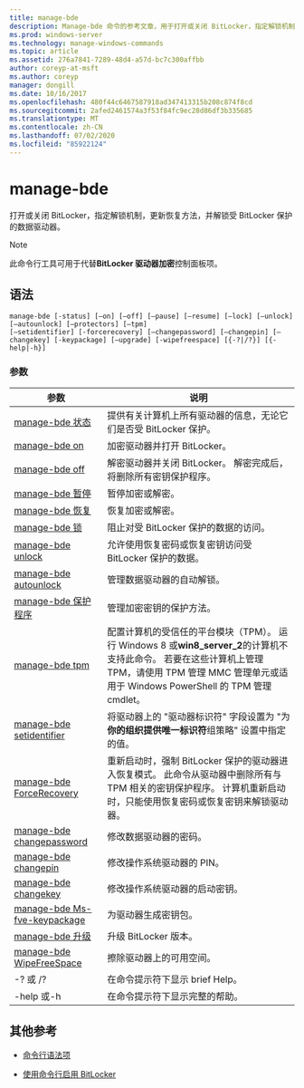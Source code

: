 ```yaml
---
title: manage-bde
description: Manage-bde 命令的参考文章，用于打开或关闭 BitLocker，指定解锁机制，更新恢复方法，并解锁受 BitLocker 保护的数据驱动器。
ms.prod: windows-server
ms.technology: manage-windows-commands
ms.topic: article
ms.assetid: 276a7841-7289-48d4-a57d-bc7c300affbb
author: coreyp-at-msft
ms.author: coreyp
manager: dongill
ms.date: 10/16/2017
ms.openlocfilehash: 480f44c6467587918ad347413315b208c874f8cd
ms.sourcegitcommit: 2afed2461574a3f53f84fc9ec28d86df3b335685
ms.translationtype: MT
ms.contentlocale: zh-CN
ms.lasthandoff: 07/02/2020
ms.locfileid: "85922124"
---
```

# <a name="manage-bde"></a>manage-bde

打开或关闭 BitLocker，指定解锁机制，更新恢复方法，并解锁受 BitLocker 保护的数据驱动器。

> [!NOTE]
> 此命令行工具可用于代替**BitLocker 驱动器加密**控制面板项。

## <a name="syntax"></a>语法

```
manage-bde [-status] [–on] [–off] [–pause] [–resume] [–lock] [–unlock] [–autounlock] [–protectors] [–tpm]
[–setidentifier] [-forcerecovery] [–changepassword] [–changepin] [–changekey] [-keypackage] [–upgrade] [-wipefreespace] [{-?|/?}] [{-help|-h}]
```

### <a name="parameters"></a>参数

| 参数 | 说明 |
| --------- |------------ |
| [manage-bde 状态](manage-bde-status.md) | 提供有关计算机上所有驱动器的信息，无论它们是否受 BitLocker 保护。 |
| [manage-bde on](manage-bde-on.md) | 加密驱动器并打开 BitLocker。 |
| [manage-bde off](manage-bde-off.md) | 解密驱动器并关闭 BitLocker。 解密完成后，将删除所有密钥保护程序。 |
| [manage-bde 暂停](manage-bde-pause.md) | 暂停加密或解密。 |
| [manage-bde 恢复](manage-bde-resume.md) | 恢复加密或解密。 |
| [manage-bde 锁](manage-bde-lock.md) | 阻止对受 BitLocker 保护的数据的访问。 |
| [manage-bde unlock](manage-bde-unlock.md) | 允许使用恢复密码或恢复密钥访问受 BitLocker 保护的数据。 |
| [manage-bde autounlock](manage-bde-autounlock.md) | 管理数据驱动器的自动解锁。 |
| [manage-bde 保护程序](manage-bde-protectors.md) | 管理加密密钥的保护方法。 |
| [manage-bde tpm](manage-bde-tpm.md) | 配置计算机的受信任的平台模块（TPM）。 运行 Windows 8 或**win8_server_2**的计算机不支持此命令。 若要在这些计算机上管理 TPM，请使用 TPM 管理 MMC 管理单元或适用于 Windows PowerShell 的 TPM 管理 cmdlet。 |
| [manage-bde setidentifier](manage-bde-setidentifier.md)   | 将驱动器上的 "驱动器标识符" 字段设置为 "为**你的组织提供唯一标识符**组策略" 设置中指定的值。 |
| [manage-bde ForceRecovery](manage-bde-forcerecovery.md) | 重新启动时，强制 BitLocker 保护的驱动器进入恢复模式。 此命令从驱动器中删除所有与 TPM 相关的密钥保护程序。 计算机重新启动时，只能使用恢复密码或恢复密钥来解锁驱动器。 |
| [manage-bde changepassword](manage-bde-changepassword.md) | 修改数据驱动器的密码。 |
| [manage-bde changepin](manage-bde-changepin.md) | 修改操作系统驱动器的 PIN。 |
| [manage-bde changekey](manage-bde-changekey.md) | 修改操作系统驱动器的启动密钥。 |
| [manage-bde Ms-fve-keypackage](manage-bde-keypackage.md) | 为驱动器生成密钥包。 |
| [manage-bde 升级](manage-bde-upgrade.md) | 升级 BitLocker 版本。 |
| [manage-bde WipeFreeSpace](manage-bde-wipefreespace.md) | 擦除驱动器上的可用空间。 |
| -? 或 /? | 在命令提示符下显示 brief Help。 |
| -help 或-h | 在命令提示符下显示完整的帮助。 |

## <a name="additional-references"></a>其他参考

- [命令行语法项](command-line-syntax-key.md)

- [使用命令行启用 BitLocker](https://technet.microsoft.com/library/dd894351(v=ws.10).aspx)

